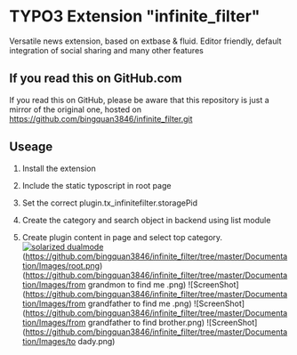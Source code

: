 # TYPO3 Extension "infinite_filter"

Versatile news extension, based on extbase & fluid. Editor friendly, default integration of social sharing and many other features

## If you read this on GitHub.com

If you read this on GitHub, please be aware that this repository is just a mirror of the original one, hosted on https://github.com/bingquan3846/infinite_filter.git

## Useage
1) Install the extension

2) Include the static typoscript in root page

3) Set the correct plugin.tx_infinitefilter.storagePid

4) Create the category and search object in backend using list module

5) Create plugin content in page and select top category.
[![solarized dualmode](https://github.com/bingquan3846/infinite_filter/tree/master/Documentation/Images/root.png)](#features)
(https://github.com/bingquan3846/infinite_filter/tree/master/Documentation/Images/root.png)
(https://github.com/bingquan3846/infinite_filter/tree/master/Documentation/Images/from grandmon to find me .png)
![ScreenShot](https://github.com/bingquan3846/infinite_filter/tree/master/Documentation/Images/from grandfather to find me .png)
![ScreenShot](https://github.com/bingquan3846/infinite_filter/tree/master/Documentation/Images/from grandfather to find brother.png)
![ScreenShot](https://github.com/bingquan3846/infinite_filter/tree/master/Documentation/Images/to dady.png)